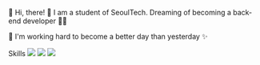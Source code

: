 👋 Hi, there! 🌴
I am a student of SeoulTech. Dreaming of becoming a back-end developer 🧑‍💻

🚀 I'm working hard to become a better day than yesterday ✨ 

Skills
<img src="https://img.shields.io/badge/Python-3776AB?style=for-the-badge&logo=Python&logoColor=white">
<img src="https://img.shields.io/badge/JAVA-DD6620?style=for-the-badge&logo=JAVA&logoColor=white">
<img src="https://img.shields.io/badge/SPRING-6DB33F?style=for-the-badge&logo=SPRING&logoColor=white">


